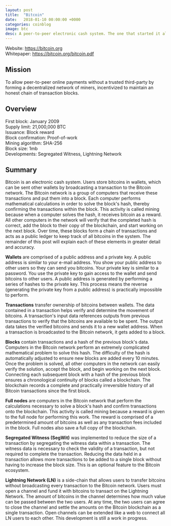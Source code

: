 ```yaml
---
layout: post
title:  "Bitcoin"
date:   2018-01-10 00:00:00 +0000
categories: coinblog
image: btc
desc: A peer-to-peer electronic cash system. The one that started it all. Bitcoin (BTC).
---
```

Website: <a href="https://bitcoin.org">https://bitcoin.org</a><br>
Whitepaper: <a href="https://bitcoin.org/bitcoin.pdf">https://bitcoin.org/bitcoin.pdf</a>

<h2>Mission</h2>
To allow peer-to-peer online payments without a trusted third-party by forming a decentralized network of miners, incentivized to maintain an honest chain of transaction blocks.

<h2>Overview</h2>
First block: January 2009<br>
Supply limit: 21,000,000 BTC<br>
Issuance: Block reward<br>
Block confirmation: Proof-of-work<br>
Mining algorithm: SHA-256<br>
Block size: 1mb<br>
Developments: Segregated Witness, Lightning Network

<h2>Summary</h2>
Bitcoin is an electronic cash system. Users store bitcoins in wallets, which can be sent other wallets by broadcasting a transaction to the Bitcoin network. The Bitcoin network is a group of computers that receive these transactions and put them into a block. Each computer performs mathematical calculations in order to solve the block's hash, thereby confirming the transactions within the block. This activity is called mining because when a computer solves the hash, it receives bitcoin as a reward. All other computers in the network will verify that the completed hash is correct, add the block to their copy of the blockchain, and start working on the next block. Over time, these blocks form a chain of transactions and acts as a public ledger to keep track of all bitcoins in the system. The remainder of this post will explain each of these elements in greater detail and accuracy.

<b>Wallets</b> are comprised of a public address and a private key. A public address is similar to your e-mail address. You show your public address to other users so they can send you bitcoins. Your private key is similar to a password. You use the private key to gain access to the wallet and send bitcoins to other users. A public address is generated by performing a series of hashes to the private key. This process means the reverse (generating the private key from a public address) is practically impossible to perform.

<b>Transactions</b> transfer ownership of bitcoins between wallets. The data contained in a transaction helps verify and determine the movement of bitcoins. A transaction's input data references outputs from previous transactions to verify that the bitcoins are available to be spent. The output data takes the verified bitcoins and sends it to a new wallet address. When a transaction is broadcasted to the Bitcoin network, it gets added to a block.

<b>Blocks</b> contain transactions and a hash of the previous block's data. Computers in the Bitcoin network perform an extremely complicated mathematical problem to solve this hash. The difficulty of the hash is automatically adjusted to ensure new blocks are added every 10 minutes. Once the problem is solved, all other computers in the network can easily verify the solution, accept the block, and begin working on the next block. Connecting each subsequent block with a hash of the previous block ensures a chronological continuity of blocks called a blockchain. The blockchain records a complete and practically irreversible history of all Bitcoin transactions since the first block.

<b>Full nodes</b> are computers in the Bitcoin network that perform the calculations necessary to solve a block's hash and confirm transactions onto the blockchain. This activity is called mining because a reward is given to the full node for performing this work. The reward is comprised of a predetermined amount of bitcoins as well as any transaction fees included in the block. Full nodes also save a full copy of the blockchain.

<b>Segregated Witness (SegWit)</b> was implemented to reduce the size of a transaction by segregating the witness data within a transaction. The witness data is necessary to check the validity of a transaction, but not required to complete the transaction. Reducing the data held in a transaction allows more transactions to be added to a single block without having to increase the block size. This is an optional feature to the Bitcoin ecosystem.

<b>Lightning Network (LN)</b> is a side-chain that allows users to transfer bitcoins without broadcasting every transaction to the Bitcoin network. Users must open a channel and fund it with bitcoins to transact on the Lightning Network. The amount of bitcoins in the channel determines how much value can be passed between the two users. At any time, the two users can agree to close the channel and settle the amounts on the Bitcoin blockchain as a single transaction. Open channels can be extended like a web to connect all LN users to each other. This development is still a work in progress.